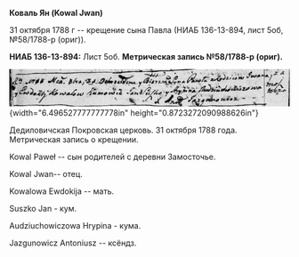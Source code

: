 **Коваль Ян (Kowal Jwan)**

31 октября 1788 г -- крещение сына Павла (НИАБ 136-13-894, лист 5об,
№58/1788-р (ориг)).

**НИАБ 136-13-894:** Лист 5об. **Метрическая запись №58/1788-р (ориг).**

![](./media/5451442f686065d58b84b0fad97453e1aaa2fc96.png){width="6.496527777777778in"
height="0.8723272090988626in"}

Дедиловичская Покровская церковь. 31 октября 1788 года. Метрическая
запись о крещении.

Kowal Paweł -- сын родителей с деревни Замосточье.

Kowal Jwan-- отец.

Kowalowa Ewdokija -- мать.

Suszko Jan - кум.

Audziuchowiczowa Hrypina - кума.

Jazgunowicz Antoniusz -- ксёндз.
